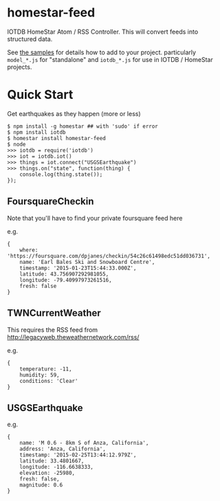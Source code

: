 # homestar-feed

IOTDB HomeStar Atom / RSS Controller. 
This will convert feeds into structured data.

See <a href="samples/">the samples</a> for details how to add to your project.
particularly <code>model\_\*.js</code> for "standalone" and <code>iotdb\_\*.js</code>
for use in IOTDB / HomeStar projects.

# Quick Start

Get earthquakes as they happen (more or less)

	$ npm install -g homestar ## with 'sudo' if error
	$ npm install iotdb
	$ homestar install homestar-feed
	$ node
	>>> iotdb = require('iotdb')
	>>> iot = iotdb.iot()
	>>> things = iot.connect("USGSEarthquake")
	>>> things.on("state", function(thing) {
        console.log(thing.state());
    });

## FoursquareCheckin

Note that you'll have to find your private foursquare feed here

e.g.

    {
        where: 'https://foursquare.com/dpjanes/checkin/54c26c61498edc51dd036731',
        name: 'Earl Bales Ski and Snowboard Centre',
        timestamp: '2015-01-23T15:44:33.000Z',
        latitude: 43.756907292981055,
        longitude: -79.40997973261516,
        fresh: false
    }

## TWNCurrentWeather

This requires the RSS feed from
http://legacyweb.theweathernetwork.com/rss/

e.g.

    {
        temperature: -11,
        humidity: 59,
        conditions: 'Clear'
    }

## USGSEarthquake

e.g.

    {
        name: 'M 0.6 - 8km S of Anza, California',
        address: 'Anza, California',
        timestamp: '2015-02-25T13:44:12.979Z',
        latitude: 33.4801667,
        longitude: -116.6638333,
        elevation: -25980,
        fresh: false,
        magnitude: 0.6
    }

